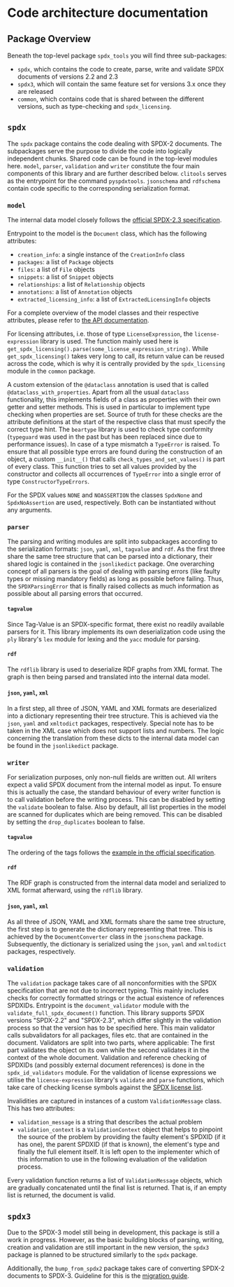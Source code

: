 # Code architecture documentation

## Package Overview
Beneath the top-level package `spdx_tools` you will find three sub-packages:
- `spdx`, which contains the code to create, parse, write and validate SPDX documents of versions 2.2 and 2.3
- `spdx3`, which will contain the same feature set for versions 3.x once they are released
- `common`, which contains code that is shared between the different versions, such as type-checking and `spdx_licensing`.

## `spdx`
The `spdx` package contains the code dealing with SPDX-2 documents.
The subpackages serve the purpose to divide the code into logically independent chunks. Shared code can be found in the top-level modules here.
`model`, `parser`, `validation` and `writer` constitute the four main components of this library and are further described below.
`clitools` serves as the entrypoint for the command `pyspdxtools`.
`jsonschema` and `rdfschema` contain code specific to the corresponding serialization format.

### `model`
The internal data model closely follows the [official SPDX-2.3 specification](https://spdx.github.io/spdx-spec/v2.3/).

Entrypoint to the model is the `Document` class, which has the following attributes:
- `creation_info`: a single instance of the `CreationInfo` class
- `packages`: a list of `Package` objects
- `files`: a list of `File` objects
- `snippets`: a list of `Snippet` objects
- `relationships`: a list of `Relationship` objects
- `annotations`: a list of `Annotation` objects
- `extracted_licensing_info`: a list of `ExtractedLicensingInfo` objects

For a complete overview of the model classes and their respective attributes, please refer to [the API documentation](https://spdx.github.io/tools-python/spdx_tools/spdx/model.html).

For licensing attributes, i.e. those of type `LicenseExpression`, the `license-expression` library is used.
The function mainly used here is `get_spdx_licensing().parse(some_license_expression_string)`.
While `get_spdx_licensing()` takes very long to call, its return value can be reused across the code, which is why it is centrally provided by the `spdx_licensing` module in the `common` package.

A custom extension of the `@dataclass` annotation is used that is called `@dataclass_with_properties`.
Apart from all the usual `dataclass` functionality, this implements fields of a class as properties with their own getter and setter methods.
This is used in particular to implement type checking when properties are set.
Source of truth for these checks are the attribute definitions at the start of the respective class that must specify the correct type hint.
The `beartype` library is used to check type conformity (`typeguard` was used in the past but has been replaced since due to performance issues).
In case of a type mismatch a `TypeError` is raised. To ensure that all possible type errors are found during the construction of an object,
a custom `__init__()` that calls `check_types_and_set_values()` is part of every class.
This function tries to set all values provided by the constructor and collects all occurrences of `TypeError` into a single error of type `ConstructorTypeErrors`.

For the SPDX values `NONE` and `NOASSERTION` the classes `SpdxNone` and `SpdxNoAssertion` are used, respectively. Both can be instantiated without any arguments.

### `parser`
The parsing and writing modules are split into subpackages according to the serialization formats: `json`, `yaml`, `xml`, `tagvalue` and `rdf`.
As the first three share the same tree structure that can be parsed into a dictionary, their shared logic is contained in the `jsonlikedict` package.
One overarching concept of all parsers is the goal of dealing with parsing errors (like faulty types or missing mandatory fields) as long as possible before failing.
Thus, the `SPDXParsingError` that is finally raised collects as much information as possible about all parsing errors that occurred.

#### `tagvalue`
Since Tag-Value is an SPDX-specific format, there exist no readily available parsers for it.
This library implements its own deserialization code using the `ply` library's `lex` module for lexing and the `yacc` module for parsing. 

#### `rdf`
The `rdflib` library is used to deserialize RDF graphs from XML format.
The graph is then being parsed and translated into the internal data model. 

#### `json`, `yaml`, `xml`
In a first step, all three of JSON, YAML and XML formats are deserialized into a dictionary representing their tree structure.
This is achieved via the `json`, `yaml` and `xmltodict` packages, respectively.
Special note has to be taken in the XML case which does not support lists and numbers.
The logic concerning the translation from these dicts to the internal data model can be found in the `jsonlikedict` package.

### `writer`
For serialization purposes, only non-null fields are written out.
All writers expect a valid SPDX document from the internal model as input.
To ensure this is actually the case, the standard behaviour of every writer function is to call validation before the writing process.
This can be disabled by setting the `validate` boolean to false.
Also by default, all list properties in the model are scanned for duplicates which are being removed.
This can be disabled by setting the `drop_duplicates` boolean to false.

#### `tagvalue`
The ordering of the tags follows the [example in the official specification](https://github.com/spdx/spdx-spec/blob/development/v2.3.1/examples/SPDXTagExample-v2.3.spdx).

#### `rdf`
The RDF graph is constructed from the internal data model and serialized to XML format afterward, using the `rdflib` library.

#### `json`, `yaml`, `xml`
As all three of JSON, YAML and XML formats share the same tree structure, the first step is to generate the dictionary representing that tree.
This is achieved by the `DocumentConverter` class in the `jsonschema` package.
Subsequently, the dictionary is serialized using the `json`, `yaml` and `xmltodict` packages, respectively.


### `validation`
The `validation` package takes care of all nonconformities with the SPDX specification that are not due to incorrect typing.
This mainly includes checks for correctly formatted strings or the actual existence of references SPDXIDs.
Entrypoint is the `document_validator` module with the `validate_full_spdx_document()` function.
This library supports SPDX versions "SPDX-2.2" and "SPDX-2.3", which differ slightly in the validation process so that the version has to be specified here.
This main validator calls subvalidators for all packages, files etc. that are contained in the document.
Validators are split into two parts, where applicable: The first part validates the object on its own while the second validates it in the context of the whole document.
Validation and reference checking of SPDXIDs (and possibly external document references) is done in the `spdx_id_validators` module.
For the validation of license expressions we utilise the `license-expression` library's `validate` and `parse` functions, which take care of checking license symbols against the [SPDX license list](https://spdx.org/licenses/).

Invalidities are captured in instances of a custom `ValidationMessage` class. This has two attributes:
- `validation_message` is a string that describes the actual problem
- `validation_context` is a `ValidationContext` object that helps to pinpoint the source of the problem by providing the faulty element's SPDXID (if it has one), the parent SPDXID (if that is known), the element's type and finally the full element itself.
It is left open to the implementer which of this information to use in the following evaluation of the validation process.

Every validation function returns a list of `ValidationMessage` objects, which are gradually concatenated until the final list is returned.
That is, if an empty list is returned, the document is valid.

## `spdx3`
Due to the SPDX-3 model still being in development, this package is still a work in progress.
However, as the basic building blocks of parsing, writing, creation and validation are still important in the new version,
the `spdx3` package is planned to be structured similarly to the `spdx` package.

Additionally, the `bump_from_spdx2` package takes care of converting SPDX-2 documents to SPDX-3.
Guideline for this is the [migration guide](https://docs.google.com/document/d/1-olHRnX1CssUS67Psv_sAq9Vd-pc81HF8MM0hA7M0hg).
